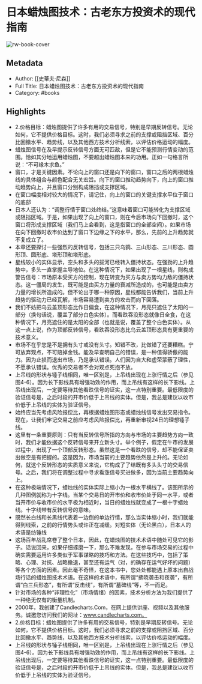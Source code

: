 # 日本蜡烛图技术：古老东方投资术的现代指南

![rw-book-cover](https://wfqqreader-1252317822.image.myqcloud.com/cover/436/32026436/s_32026436.jpg)

## Metadata
- Author: [[史蒂夫·尼森]]
- Full Title: 日本蜡烛图技术：古老东方投资术的现代指南
- Category: #books

## Highlights
- 2.价格目标：蜡烛图提供了许多有用的交易信号，特别是早期反转信号。无论如何，它不提供价格目标。这时，我们必须寻求之前的支撑或阻挡区域、百分比回撤水平、趋势线，以及其他西方技术分析线索，以评估价格运动的幅度。
- 蜡烛图信号在及早提示反转信号方面无可匹敌，但是它不能预测行情变动的范围。恰如其分地运用蜡烛图，不要超出蜡烛图本来的功用。正如一句格言所说：“不可缘木求鱼。”
- 窗口，才是关键因素。不论向上的窗口还是向下的窗口，窗口之后的两根蜡烛线的具体组合与颜色配合无关宏旨。向下的窗口推动趋势向下，向上的窗口推动趋势向上，并且窗口分别构成阻挡或支撑区域。
- 在窗口幅度相对较大的情况下，请记住，向上的窗口的关键支撑水平位于窗口的底部
- 日本人还认为：“调整行情于窗口处终结。”这意味着窗口可能转化为支撑区域或阻挡区域。于是，如果出现了向上的窗口，则在今后市场向下回撤时，这个窗口将形成支撑区域（我们马上会看到，这是指窗口的全部空间）。如果市场在向下回撤时收市价达到了窗口下边缘之下的水平，那么，先前的上升趋势就不复成立了。
- 本章还要探讨一些强烈的反转信号，包括三只乌鸦、三山形态、三川形态、圆形顶、圆形底、塔形顶和塔形底。
- 星线较小的实体显示，空头和多头的拔河已经转入僵持状态。在强劲的上升趋势中，多头一直掌握主导地位。在这种情况下，如果出现了一根星线，则构成警告信号：市场原本受买方的控制，现在转变为买方与卖方势均力敌的僵持状态。这一僵局的发生，既可能是由买方力量的衰减所造成的，也可能是由卖方力量的增长所造成的。但不论出于哪一种原因，星线都能告诉我们，当前上升趋势的驱动力已经瓦解，市场容易遭到卖方的攻击而向下回落。
- 我们不妨把乌云盖顶形态比作日偏食，在这种情况下，月亮只遮住了太阳的一部分（换句话说，覆盖了部分白色实体）。而看跌吞没形态就像日全食，在这种情况下，月亮遮住的是太阳的全部（也就是说，覆盖了整个白色实体）。从这一点上说，作为顶部反转信号，看跌吞没形态比乌云盖顶形态具有更重要的技术意义。
- 市场不在乎您是不是拥有头寸或没有头寸。知错不改，比做错了还要糟糕。宁可放弃观点，不可赔掉金钱。能及早查明自己的错误，是一种值得骄傲的能力。因为止损而退出市场，乃是承认错误。人们因为自大和虚荣蒙蔽了理性，不愿承认错误。优秀的交易者不会对观点死抱不放。
- 上吊线的形状与锤子线相同，唯一区别是，上吊线出现在上涨行情之后（参见图4-6）。因为长下影线具有增强功效的作用，而上吊线有这样的长下影线。上吊线出现后，一定要等待其他看跌信号的证实，这一点特别重要。最低限度的验证信号是，之后时段的开市价低于上吊线的实体。但是，我总是建议以收市价低于上吊线的实体为验证信号。
- 始终应当先考虑风险报偿比，再根据蜡烛图形态或蜡烛线信号发出交易指令。现在，让我们牢记交易之前应考虑风险报偿比，再重新审视24日的理想锤子线。
- 这里有一条重要原则：只有当反转信号所指的方向与市场的主要趋势方向一致时，我们才能依据这个反转信号来开立新头寸。举个例子，假定在牛市的发展过程中，出现了一个顶部反转形态。虽然这是一个看跌的信号，却不能保证卖出做空是有把握的。这是因为，市场当前的主要趋势依然是上升的。无论如何，就这个反转形态的实质意义来说，它构成了了结既有多头头寸的交易信号。之后，我们将在调整过程中寻求看涨信号买进做多，因为当前主要趋势向上。
- 在这种极端情况下，蜡烛线的实体实际上缩小为一根水平横线了。该图所示的几种图例就称为十字线。当某个交易日的开市价和收市价处于同一水平，或者当开市价与收市价的水平极为相近时，当日的蜡烛线就变成了一根十字蜡烛线。十字线带有反转信号的意味。
- 既然长白线和长黑线代表着一边倒的单边行情，那么当实体缩小时，我们就能得到线索，之前的行情势头或许正在减缓。对短实体（无论黑白），日本人的术语是纺锤线
- 这场百年战乱席卷了整个日本，因此，在蜡烛图的技术术语中随处可见它的影子。话说回来，如果仔细琢磨一下，那么不难发现，在参与市场交易的过程中确实需要运用许多类似于军事谋略的技巧和方法。在这些技巧中，包括了策略、心理、对抗、战略撤退，甚至还有运气（对，的确存在运气好坏的问题）等各个方面的因素。因此毫不奇怪，在这本书中，您处处都能遇上原本出自战场行话的蜡烛图技术术语。在这样的术语中，有所谓“拂晓袭击和夜袭”，有所谓“白三兵形态”，有所谓“反击线”，有所谓“墓碑线”等，不一而足。
- 针对市场的各种“非理性化”（市场情绪）的因素，技术分析方法为我们提供了一种绝无仅有的衡量机制。
- 2000年，我创建了Candlecharts.Com，在网上提供讲座、视频以及其他服务。诚邀您访问我们的网址：www.candlecharts.com。
- 2.价格目标：蜡烛图提供了许多有用的交易信号，特别是早期反转信号。无论如何，它不提供价格目标。这时，我们必须寻求之前的支撑或阻挡区域、百分比回撤水平、趋势线，以及其他西方技术分析线索，以评估价格运动的幅度。
- 上吊线的形状与锤子线相同，唯一区别是，上吊线出现在上涨行情之后（参见图4-6）。因为长下影线具有增强功效的作用，而上吊线有这样的长下影线。上吊线出现后，一定要等待其他看跌信号的证实，这一点特别重要。最低限度的验证信号是，之后时段的开市价低于上吊线的实体。但是，我总是建议以收市价低于上吊线的实体为验证信号。
